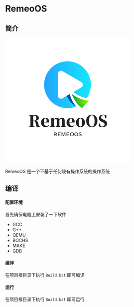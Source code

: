 # RemeoOS

## 简介

![RemeoOSLogo](Docs/Img/Logo.png)

RemeoOS 是一个不基于任何现有操作系统的操作系统

## 编译

#### 配置环境

首先确保电脑上安装了一下软件

- GCC
- G++
- QEMU
- BOCHS
- MAKE
- GDB

#### 编译

在项目根目录下执行 `Build.bat` 即可编译

#### 运行

在项目根目录下执行 `Build.bat` 即可运行